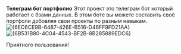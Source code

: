 **Телеграм бот портфолио**
Этот проект это телеграм бот который работает с бзами данных. 
В этом боте вы можете составить своё портфоли добовляя свои проекты по разным навыкам.
![{6EC6CE9B-6487-426E-B516-D46FF9FD21AA}](https://github.com/user-attachments/assets/994f005c-89db-4baa-85d6-c8c808c8e9bd)
![{6B531B80-4C04-4543-BF2B-8B285889EDC6}](https://github.com/user-attachments/assets/dcd008c2-a01f-4601-9f04-5bf3b032ae18)

Приятного пользования!

